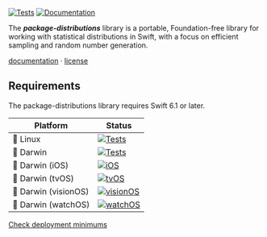 [![Tests](https://github.com/ordo-one/package-distributions/actions/workflows/Tests.yml/badge.svg)](https://github.com/ordo-one/package-distributions/actions/workflows/Tests.yml)
[![Documentation](https://github.com/ordo-one/package-distributions/actions/workflows/Documentation.yml/badge.svg)](https://github.com/ordo-one/package-distributions/actions/workflows/Documentation.yml)

The ***package-distributions*** library is a portable, Foundation-free library for working with statistical distributions in Swift, with a focus on efficient sampling and random number generation.

[documentation](https://swiftinit.org/docs/package-distributions) ·
[license](LICENSE)

</div>


## Requirements

The package-distributions library requires Swift 6.1 or later.


| Platform | Status |
| -------- | ------ |
| 🐧 Linux | [![Tests](https://github.com/ordo-one/package-distributions/actions/workflows/Tests.yml/badge.svg)](https://github.com/ordo-one/package-distributions/actions/workflows/Tests.yml) |
| 🍏 Darwin | [![Tests](https://github.com/ordo-one/package-distributions/actions/workflows/Tests.yml/badge.svg)](https://github.com/ordo-one/package-distributions/actions/workflows/Tests.yml) |
| 🍏 Darwin (iOS) | [![iOS](https://github.com/ordo-one/package-distributions/actions/workflows/iOS.yml/badge.svg)](https://github.com/ordo-one/package-distributions/actions/workflows/iOS.yml) |
| 🍏 Darwin (tvOS) | [![tvOS](https://github.com/ordo-one/package-distributions/actions/workflows/tvOS.yml/badge.svg)](https://github.com/ordo-one/package-distributions/actions/workflows/tvOS.yml) |
| 🍏 Darwin (visionOS) | [![visionOS](https://github.com/ordo-one/package-distributions/actions/workflows/visionOS.yml/badge.svg)](https://github.com/ordo-one/package-distributions/actions/workflows/visionOS.yml) |
| 🍏 Darwin (watchOS) | [![watchOS](https://github.com/ordo-one/package-distributions/actions/workflows/watchOS.yml/badge.svg)](https://github.com/ordo-one/package-distributions/actions/workflows/watchOS.yml) |


[Check deployment minimums](https://swiftinit.org/docs/package-distributions#ss:platform-requirements)

